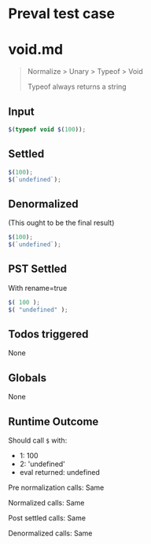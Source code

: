 # Preval test case

# void.md

> Normalize > Unary > Typeof > Void
>
> Typeof always returns a string

## Input

`````js filename=intro
$(typeof void $(100));
`````


## Settled


`````js filename=intro
$(100);
$(`undefined`);
`````


## Denormalized
(This ought to be the final result)

`````js filename=intro
$(100);
$(`undefined`);
`````


## PST Settled
With rename=true

`````js filename=intro
$( 100 );
$( "undefined" );
`````


## Todos triggered


None


## Globals


None


## Runtime Outcome


Should call `$` with:
 - 1: 100
 - 2: 'undefined'
 - eval returned: undefined

Pre normalization calls: Same

Normalized calls: Same

Post settled calls: Same

Denormalized calls: Same
